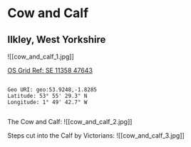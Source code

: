 # Cow and Calf
## Ilkley, West Yorkshire

![[cow_and_calf_1.jpg]]

[OS Grid Ref: SE 11358 47643](https://osmaps.ordnancesurvey.co.uk/53.92480,-1.82853,7/pin)

```

Geo URI: geo:53.9248,-1.8285
Latitude: 53° 55' 29.3" N
Longitude: 1° 49' 42.7" W
    
```

The Cow and Calf:
![[cow_and_calf_2.jpg]]

Steps cut into the Calf by Victorians:
![[cow_and_calf_3.jpg]]